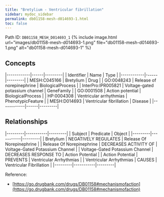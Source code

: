 ```yaml
---
title: "Bretylium - Ventricular fibrillation"
sidebar: mydoc_sidebar
permalink: db01158-mesh-d014693-1.html
toc: false 
---
```



Path ID: `DB01158_MESH_D014693_1`
{% include image.html url="images/db01158-mesh-d014693-1.png" file="db01158-mesh-d014693-1.png" alt="db01158-mesh-d014693-1" %}

## Concepts

|------------|------|---------|
| Identifier | Name | Type    |
|------------|------|---------|
| MESH:C045166 | Bretylium | Drug |
| GO:0048243 | Release of norepinephrine | BiologicalProcess |
| InterPro:IPR005821 | Voltage-gated potassium channel | GeneFamily |
| GO:0001508 | Action potential | BiologicalProcess |
| HP:0004308 | Ventricular arrhythmias | PhenotypicFeature |
| MESH:D014693 | Ventricular fibrillation | Disease |
|------------|------|---------|

## Relationships

|---------|-----------|---------|
| Subject | Predicate | Object  |
|---------|-----------|---------|
| Bretylium | NEGATIVELY REGULATES | Release Of Norepinephrine |
| Release Of Norepinephrine | DECREASES ACTIVITY OF | Voltage-Gated Potassium Channel |
| Voltage-Gated Potassium Channel | DECREASES RESPONSE TO | Action Potential |
| Action Potential | PREVENTS | Ventricular Arrhythmias |
| Ventricular Arrhythmias | CAUSES | Ventricular Fibrillation |
|---------|-----------|---------|

Reference: 
  - [https://go.drugbank.com/drugs/DB01158#mechanismofaction](https://go.drugbank.com/drugs/DB01158#mechanismofaction)

